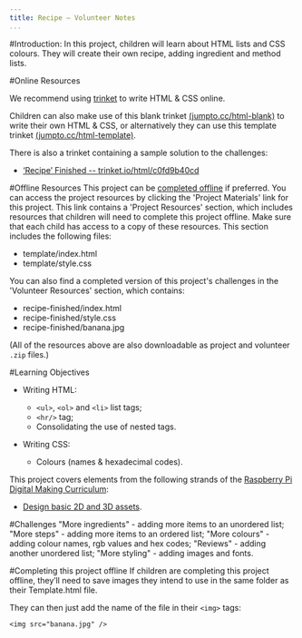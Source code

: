 ```yaml
---
title: Recipe — Volunteer Notes
...
```


#Introduction:
In this project, children will learn about HTML lists and CSS colours. They will create their own recipe, adding ingredient and method lists.

#Online Resources

We recommend using [trinket](https://trinket.io/) to write HTML & CSS online.

Children can also make use of this blank trinket [(jumpto.cc/html-blank)](http://jumpto.cc/html-blank) to write their own HTML & CSS, or alternatively they can use this template trinket [(jumpto.cc/html-template)](http://jumpto.cc/html-template).

There is also a trinket containing a sample solution to the challenges:

+ [‘Recipe’ Finished -- trinket.io/html/c0fd9b40cd](https://trinket.io/html/c0fd9b40cd)

#Offline Resources
This project can be [completed offline](https://www.codeclubprojects.org/en-GB/resources/webdev-working-offline/) if preferred. You can access the project resources by clicking the 'Project Materials' link for this project. This link contains a 'Project Resources' section, which includes resources that children will need to complete this project offline. Make sure that each child has access to a copy of these resources. This section includes the following files:

+ template/index.html
+ template/style.css

You can also find a completed version of this project's challenges in the 'Volunteer Resources' section, which contains:

+ recipe-finished/index.html
+ recipe-finished/style.css
+ recipe-finished/banana.jpg

(All of the resources above are also downloadable as project and volunteer `.zip` files.)

#Learning Objectives
+ Writing HTML:
	+ `<ul>`, `<ol>` and `<li>` list tags;
	+ `<hr/>` tag;
	+ Consolidating the use of nested tags.

+ Writing CSS:
	+ Colours (names & hexadecimal codes).

This project covers elements from the following strands of the [Raspberry Pi Digital Making Curriculum](http://rpf.io/curriculum):

+ [Design basic 2D and 3D assets](https://www.raspberrypi.org/curriculum/design/creator).

#Challenges
"More ingredients" - adding more items to an unordered list;
"More steps" - adding more items to an ordered list;
"More colours" - adding colour names, rgb values and hex codes;
"Reviews" - adding another unordered list;
"More styling" - adding images and fonts.

#Completing this project offline
If children are completing this project offline, they’ll need to save images they intend to use in the same folder as their Template.html file.

They can then just add the name of the file in their `<img>` tags:

```
<img src="banana.jpg" />
```
